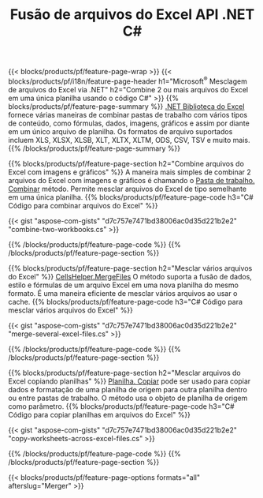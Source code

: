 ﻿---
title: Fusão de arquivos do Excel API .NET C#
url: /pt/net/merger/
description: Concatene arquivos de planilha do Excel e OpenOffice com apenas algumas linhas de código C#.
---
{{< blocks/products/pf/feature-page-wrap >}}
{{< blocks/products/pf/i18n/feature-page-header h1="Microsoft<sup>&reg;</sup> Mesclagem de arquivos do Excel via .NET" h2="Combine 2 ou mais arquivos do Excel em uma única planilha usando o código C#" >}}
{{% blocks/products/pf/feature-page-summary %}}
[.NET Biblioteca do Excel](/cells/net/) fornece várias maneiras de combinar pastas de trabalho com vários tipos de conteúdo, como fórmulas, dados, imagens, gráficos e assim por diante em um único arquivo de planilha. Os formatos de arquivo suportados incluem XLS, XLSX, XLSB, XLT, XLTX, XLTM, ODS, CSV, TSV e muito mais.
{{% /blocks/products/pf/feature-page-summary %}}

{{% blocks/products/pf/feature-page-section h2="Combine arquivos do Excel com imagens e gráficos" %}}
A maneira mais simples de combinar 2 arquivos do Excel com imagens e gráficos é chamando o [Pasta de trabalho. Combinar](https://apireference.aspose.com/cells/net/aspose.cells/workbook/methods/combine) método. Permite mesclar arquivos do Excel de tipo semelhante em uma única planilha.
{{% blocks/products/pf/feature-page-code h3="C# Código para combinar arquivos do Excel" %}}

{{< gist "aspose-com-gists" "d7c757e7471bd38006ac0d35d221b2e2" "combine-two-workbooks.cs" >}}

{{% /blocks/products/pf/feature-page-code %}}
{{% /blocks/products/pf/feature-page-section %}}

{{% blocks/products/pf/feature-page-section h2="Mesclar vários arquivos do Excel" %}}
[CellsHelper.MergeFiles](https://apireference.aspose.com/cells/net/aspose.cells/cellshelper/methods/mergefiles) O método suporta a fusão de dados, estilo e fórmulas de um arquivo Excel em uma nova planilha do mesmo formato. É uma maneira eficiente de mesclar vários arquivos ao usar o cache. 
{{% blocks/products/pf/feature-page-code h3="C# Código para mesclar vários arquivos do Excel" %}}

{{< gist "aspose-com-gists" "d7c757e7471bd38006ac0d35d221b2e2" "merge-several-excel-files.cs" >}}

{{% /blocks/products/pf/feature-page-code %}}
{{% /blocks/products/pf/feature-page-section %}}

{{% blocks/products/pf/feature-page-section h2="Mesclar arquivos do Excel copiando planilhas" %}}
[Planilha. Copiar](https://apireference.aspose.com/cells/net/aspose.cells/worksheet/methods/copy/index) pode ser usado para copiar dados e formatação de uma planilha de origem para outra planilha dentro ou entre pastas de trabalho. O método usa o objeto de planilha de origem como parâmetro.
{{% blocks/products/pf/feature-page-code h3="C# Código para copiar planilhas em arquivos do Excel" %}}

{{< gist "aspose-com-gists" "d7c757e7471bd38006ac0d35d221b2e2" "copy-worksheets-across-excel-files.cs" >}}

{{% /blocks/products/pf/feature-page-code %}}
{{% /blocks/products/pf/feature-page-section %}}

{{< blocks/products/pf/feature-page-options formats="all" afterslug="Merger" >}}